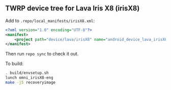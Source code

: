 ## TWRP device tree for Lava Iris X8 (irisX8)

Add to `.repo/local_manifests/irisX8.xml`:

```xml
<?xml version="1.0" encoding="UTF-8"?>
<manifest>
	<project path="device/lava/irisX8" name="android_device_lava_irisX8" remote="liquidporting" revision="android-5.1" />
</manifest>
```

Then run `repo sync` to check it out.

To build:

```sh
. build/envsetup.sh
lunch omni_irisX8-eng
make -j5 recoveryimage
```
